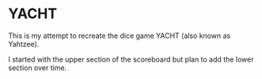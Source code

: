 # YACHT
This is my attempt to recreate the dice game YACHT (also known as Yahtzee).

I started with the upper section of the scoreboard but plan to add the lower section over time. 
